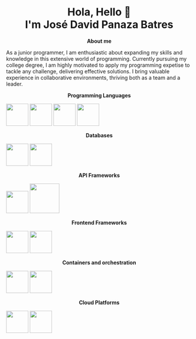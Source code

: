 <div align="center">
  <h1>Hola, Hello 👋 <br>I'm José David Panaza Batres</h1>
</div>

<!-- ABOUT ME !-->

<p align="center" > 
<strong>
  About me
</strong>
</p>

<p>
As a junior programmer, I am enthusiastic about expanding my skills and knowledge in this extensive world of programming. Currently pursuing my college degree, I am highly motivated to apply my programming expetise to tackle any challenge, delivering effective solutions. I bring valuable experience in collaborative environments, thriving both as a team and a leader.
</p>
<!-- Programming Languages !-->

<p align="center" > 
<strong>
  Programming Languages
</strong>
</p>

[<img src="https://brandslogos.com/wp-content/uploads/images/large/java-logo-1.png" width="60"/>](https://www.java.com/es/)
[<img src="https://go.dev/blog/go-brand/Go-Logo/PNG/Go-Logo_Blue.png" width="60"/>](https://go.dev/)
[<img src="https://upload.wikimedia.org/wikipedia/commons/6/6a/JavaScript-logo.png" width="60"/>](https://developer.mozilla.org/en-US/docs/Web/JavaScript)
[<img src="https://upload.wikimedia.org/wikipedia/commons/thumb/c/c3/Python-logo-notext.svg/1869px-Python-logo-notext.svg.png" width="60"/>](https://www.python.org/)

<!-- Databases !-->

<p align="center" > 
<strong>
  Databases
</strong>
</p>

[<img src="https://logos-world.net/wp-content/uploads/2020/09/Oracle-Symbol.png" width="60"/>](https://www.oracle.com/)
[<img src="https://upload.wikimedia.org/wikipedia/labs/8/8e/Mysql_logo.png" width="60"/>](https://www.mysql.com/)

<!-- API Frameworks !-->

<p align="center" > 
<strong>
  API Frameworks
</strong>
</p>

[<img src="https://upload.wikimedia.org/wikipedia/commons/thumb/d/d9/Node.js_logo.svg/2560px-Node.js_logo.svg.png" width="60"/>](https://nodejs.org/en)
[<img src="https://upload.wikimedia.org/wikipedia/commons/8/89/Flask-horizontal.png" width="80"/>](https://flask.palletsprojects.com/en/3.0.x/)

<!-- Frontend Frameworks !-->

<p align="center" > 
<strong>
  Frontend Frameworks
</strong>
</p>

[<img src="https://cdn1.iconfinder.com/data/icons/programing-development-8/24/react_logo-512.png" width="60"/>](https://es.react.dev/)
[<img src="https://seeklogo.com/images/V/vuejs-logo-17D586B587-seeklogo.com.png" width="60"/>](https://vuejs.org/)

<!-- Containers and orchestration !-->

<p align="center" > 
<strong>
  Containers and orchestration
</strong>
</p>

[<img src="https://cdn4.iconfinder.com/data/icons/logos-and-brands/512/97_Docker_logo_logos-512.png" width="60"/>](https://www.docker.com/)
[<img src="https://upload.wikimedia.org/wikipedia/commons/thumb/3/39/Kubernetes_logo_without_workmark.svg/1200px-Kubernetes_logo_without_workmark.svg.png" width="60"/>](https://kubernetes.io/docs/concepts/overview/)

<!-- Cloud platforms !-->

<p align="center" > 
<strong>
  Cloud Platforms
</strong>
</p>

[<img src="https://upload.wikimedia.org/wikipedia/commons/thumb/9/93/Amazon_Web_Services_Logo.svg/2560px-Amazon_Web_Services_Logo.svg.png" width="60"/>](https://aws.amazon.com/)
[<img src="https://static-00.iconduck.com/assets.00/google-cloud-icon-2048x1646-7admxejz.png" width="60"/>](https://cloud.google.com/)



<!--
**Jpanaza1906/Jpanaza1906** is a ✨ _special_ ✨ repository because its `README.md` (this file) appears on your GitHub profile.

Here are some ideas to get you started:

- 🔭 I’m currently working on ...
- 🌱 I’m currently learning ...
- 👯 I’m looking to collaborate on ...
- 🤔 I’m looking for help with ...
- 💬 Ask me about ...
- 📫 How to reach me: ...
- 😄 Pronouns: ...
- ⚡ Fun fact: ...
-->
